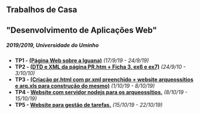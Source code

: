 ## Trabalhos de Casa
## "Desenvolvimento de Aplicações Web"
##### 2019/2019, Universidade do Uminho

 - **TP1 - [(Página Web sobre a Iguana)](https://github.com/pg39287/DWeb2019/tree/master/TP1)** *(17/9/19 - 24/9/19)*
 - **TP2 - [(DTD e XML da página PR.htm + Ficha 3, ex6 e ex7)](https://github.com/pg39287/DWeb2019/tree/master/TP2)** *(24/9/10 - 3/10/10)*
 - **TP3 - [(Criação pr.html com pr.xml preenchido + website arqueossítios e arq.xls para construção do mesmo)](https://github.com/pg39287/DWeb2019/tree/master/TP3)** *(1/10/19 - 8/10/19)*
 - **TP4 - [Website com servidor nodejs para os arqueossítios.](https://github.com/pg39287/DWeb2019/tree/master/TP4)** *(8/10/19 - 15/10/19)*
  - **TP5 - [Website para gestão de tarefas.](https://github.com/pg39287/DWeb2019/tree/master/TP5)** *(15/10/19 - 22/10/19)*